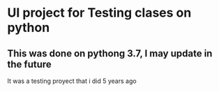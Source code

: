 # UI project for Testing clases on python

## This was done on pythong 3.7, I may update in the future

It was a testing proyect that i did 5 years ago